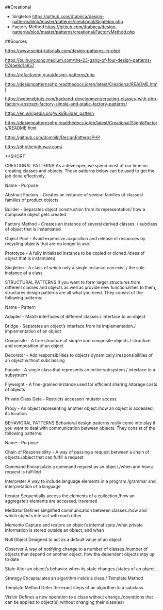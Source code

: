 ##Creational

- Singleton https://github.com/dtabirca/design-patterns/blob/master/patterns/creational/Singleton.php
- Factory Method https://github.com/dtabirca/design-patterns/blob/master/patterns/creational/FactoryMethod.php

##Sources

https://www.script-tutorials.com/design-patterns-in-php/

https://buihuycuong.medium.com/the-23-gang-of-four-design-patterns-974ae8d1a957

https://refactoring.guru/design-patterns/php

https://designpatternsphp.readthedocs.io/en/latest/Creational/README.html

https://webmobtuts.com/backend-development/creating-classes-with-php-factory-abstract-factory-simple-and-static-factory-patterns/

https://en.wikipedia.org/wiki/Builder_pattern

https://designpatternsphp.readthedocs.io/en/latest/Creational/SimpleFactory/README.html

https://github.com/domnikl/DesignPatternsPHP

https://phptherightway.com/


**SHORT

CREATIONAL PATTERNS
As a developer, we spend most of our time on creating classes and objects. Those patterns below can be used to get the job done effectively.

Name - Purpose

Abstract Factory - Creates an instance of several families of classes/	families of product objects

Builder	- Separates object construction from its representation/ how a composite object gets created

Factory Method - Creates an instance of several derived classes. / subclass of object that is instantiated

Object Pool - Avoid expensive acquisition and release of resources by recycling objects that are no longer in use.

Prototype - A fully initialized instance to be copied or cloned./class of object that is instantiated

Singleton - A class of which only a single instance can exist./ 	the sole instance of a class


STRUCTURAL PATTERNS
If you want to form larger structures from different classes and objects as well as provide new functionalities to them, structures design patterns are all what you need. They consist of the following patterns:

Name - Pattern

Adapter	- Match interfaces of different classes./	interface to an object

Bridge	- Separates an object’s interface from its implementation./ 	implementation of an object

Composite - A tree structure of simple and composite objects./ 	structure and composition of an object

Decorator -	Add responsibilities to objects dynamically./responsibilities of an object without subclassing

Facade	- A single class that represents an entire subsystem./ interface to a subsystem

Flyweight -	A fine-grained instance used for efficient sharing./storage costs of objects

Private Class Data - Restricts accessor/ mutator access.

Proxy - An object representing another object./how an object is accessed; its location


BEHAVIORAL PATTERNS
Behavioral design patterns really come into play if you want to deal with communication between objects. They consist of the following patterns:

Name - Purpose

Chain of Responsibility	- A way of passing a request between a chain of objects./object that can fulfill a request

Command	Encapsulate a command request as an object./when and how a request is fulfilled

Interpreter	A way to include language elements in a program./grammar and interpretation of a language

Iterator	Sequentially access the elements of a collection./how an aggregate’s elements are accessed, traversed

Mediator	Defines simplified communication between classes./how and which objects interact with each other

Memento	Capture and restore an object’s internal state./what private information is stored outside an object, and when

Null Object	Designed to act as a default value of an object.

Observer	A way of notifying change to a number of classes./number of objects that depend on another object; how the dependent objects stay up to date

State	Alter an object’s behavior when its state changes./states of an object

Strategy	Encapsulates an algorithm inside a class./
Template Method

Template Method	Defer the exact steps of an algorithm to a subclass.

Visitor	Defines a new operation to a class without change./operations that can be applied to object(s) without changing their class(es)